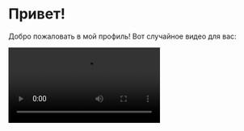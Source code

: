 
# Привет!

Добро пожаловать в мой профиль! Вот случайное видео для вас:

![Видео](https://raw.githubusercontent.com/GosteGrid/GosteGride/main/video/video/pinterestdownloader.com-1717659575.377558.mp4)
